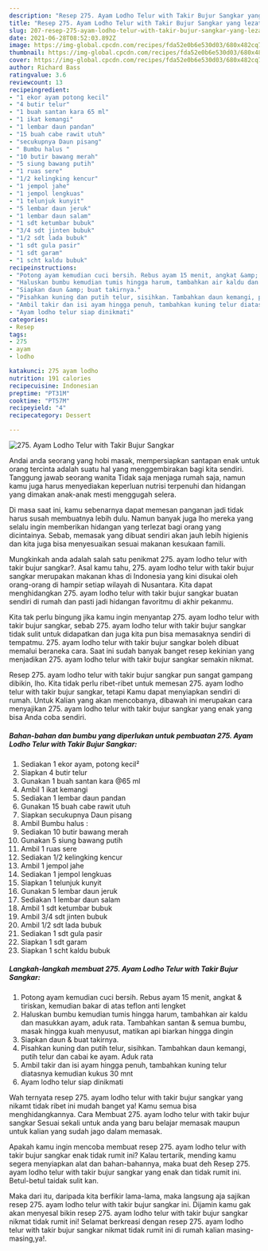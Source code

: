 ```yaml
---
description: "Resep 275. Ayam Lodho Telur with Takir Bujur Sangkar yang lezat Untuk Jualan"
title: "Resep 275. Ayam Lodho Telur with Takir Bujur Sangkar yang lezat Untuk Jualan"
slug: 207-resep-275-ayam-lodho-telur-with-takir-bujur-sangkar-yang-lezat-untuk-jualan
date: 2021-06-28T08:52:03.892Z
image: https://img-global.cpcdn.com/recipes/fda52e0b6e530d03/680x482cq70/275-ayam-lodho-telur-with-takir-bujur-sangkar-foto-resep-utama.jpg
thumbnail: https://img-global.cpcdn.com/recipes/fda52e0b6e530d03/680x482cq70/275-ayam-lodho-telur-with-takir-bujur-sangkar-foto-resep-utama.jpg
cover: https://img-global.cpcdn.com/recipes/fda52e0b6e530d03/680x482cq70/275-ayam-lodho-telur-with-takir-bujur-sangkar-foto-resep-utama.jpg
author: Richard Bass
ratingvalue: 3.6
reviewcount: 13
recipeingredient:
- "1 ekor ayam potong kecil"
- "4 butir telur"
- "1 buah santan kara 65 ml"
- "1 ikat kemangi"
- "1 lembar daun pandan"
- "15 buah cabe rawit utuh"
- "secukupnya Daun pisang"
- " Bumbu halus "
- "10 butir bawang merah"
- "5 siung bawang putih"
- "1 ruas sere"
- "1/2 kelingking kencur"
- "1 jempol jahe"
- "1 jempol lengkuas"
- "1 telunjuk kunyit"
- "5 lembar daun jeruk"
- "1 lembar daun salam"
- "1 sdt ketumbar bubuk"
- "3/4 sdt jinten bubuk"
- "1/2 sdt lada bubuk"
- "1 sdt gula pasir"
- "1 sdt garam"
- "1 scht kaldu bubuk"
recipeinstructions:
- "Potong ayam kemudian cuci bersih. Rebus ayam 15 menit, angkat &amp; tiriskan, kemudian bakar di atas teflon anti lengket"
- "Haluskan bumbu kemudian tumis hingga harum, tambahkan air kaldu dan masukkan ayam, aduk rata. Tambahkan santan &amp; semua bumbu, masak hingga kuah menyusut, matikan api biarkan hingga dingin"
- "Siapkan daun &amp; buat takirnya."
- "Pisahkan kuning dan putih telur, sisihkan. Tambahkan daun kemangi, putih telur dan cabai ke ayam. Aduk rata"
- "Ambil takir dan isi ayam hingga penuh, tambahkan kuning telur diatasnya kemudian kukus 30 mnt"
- "Ayam lodho telur siap dinikmati"
categories:
- Resep
tags:
- 275
- ayam
- lodho

katakunci: 275 ayam lodho 
nutrition: 191 calories
recipecuisine: Indonesian
preptime: "PT31M"
cooktime: "PT57M"
recipeyield: "4"
recipecategory: Dessert

---
```



![275. Ayam Lodho Telur with Takir Bujur Sangkar](https://img-global.cpcdn.com/recipes/fda52e0b6e530d03/680x482cq70/275-ayam-lodho-telur-with-takir-bujur-sangkar-foto-resep-utama.jpg)

Andai anda seorang yang hobi masak, mempersiapkan santapan enak untuk orang tercinta adalah suatu hal yang menggembirakan bagi kita sendiri. Tanggung jawab seorang  wanita Tidak saja menjaga rumah saja, namun kamu juga harus menyediakan keperluan nutrisi terpenuhi dan hidangan yang dimakan anak-anak mesti menggugah selera.

Di masa  saat ini, kamu sebenarnya dapat memesan panganan jadi tidak harus susah membuatnya lebih dulu. Namun banyak juga lho mereka yang selalu ingin memberikan hidangan yang terlezat bagi orang yang dicintainya. Sebab, memasak yang dibuat sendiri akan jauh lebih higienis dan kita juga bisa menyesuaikan sesuai makanan kesukaan famili. 



Mungkinkah anda adalah salah satu penikmat 275. ayam lodho telur with takir bujur sangkar?. Asal kamu tahu, 275. ayam lodho telur with takir bujur sangkar merupakan makanan khas di Indonesia yang kini disukai oleh orang-orang di hampir setiap wilayah di Nusantara. Kita dapat menghidangkan 275. ayam lodho telur with takir bujur sangkar buatan sendiri di rumah dan pasti jadi hidangan favoritmu di akhir pekanmu.

Kita tak perlu bingung jika kamu ingin menyantap 275. ayam lodho telur with takir bujur sangkar, sebab 275. ayam lodho telur with takir bujur sangkar tidak sulit untuk didapatkan dan juga kita pun bisa memasaknya sendiri di tempatmu. 275. ayam lodho telur with takir bujur sangkar boleh dibuat memalui beraneka cara. Saat ini sudah banyak banget resep kekinian yang menjadikan 275. ayam lodho telur with takir bujur sangkar semakin nikmat.

Resep 275. ayam lodho telur with takir bujur sangkar pun sangat gampang dibikin, lho. Kita tidak perlu ribet-ribet untuk memesan 275. ayam lodho telur with takir bujur sangkar, tetapi Kamu dapat menyiapkan sendiri di rumah. Untuk Kalian yang akan mencobanya, dibawah ini merupakan cara menyajikan 275. ayam lodho telur with takir bujur sangkar yang enak yang bisa Anda coba sendiri.

<!--inarticleads1-->

##### Bahan-bahan dan bumbu yang diperlukan untuk pembuatan 275. Ayam Lodho Telur with Takir Bujur Sangkar:

1. Sediakan 1 ekor ayam, potong kecil²
1. Siapkan 4 butir telur
1. Gunakan 1 buah santan kara @65 ml
1. Ambil 1 ikat kemangi
1. Sediakan 1 lembar daun pandan
1. Gunakan 15 buah cabe rawit utuh
1. Siapkan secukupnya Daun pisang
1. Ambil  Bumbu halus :
1. Sediakan 10 butir bawang merah
1. Gunakan 5 siung bawang putih
1. Ambil 1 ruas sere
1. Sediakan 1/2 kelingking kencur
1. Ambil 1 jempol jahe
1. Sediakan 1 jempol lengkuas
1. Siapkan 1 telunjuk kunyit
1. Gunakan 5 lembar daun jeruk
1. Sediakan 1 lembar daun salam
1. Ambil 1 sdt ketumbar bubuk
1. Ambil 3/4 sdt jinten bubuk
1. Ambil 1/2 sdt lada bubuk
1. Sediakan 1 sdt gula pasir
1. Siapkan 1 sdt garam
1. Siapkan 1 scht kaldu bubuk




<!--inarticleads2-->

##### Langkah-langkah membuat 275. Ayam Lodho Telur with Takir Bujur Sangkar:

1. Potong ayam kemudian cuci bersih. Rebus ayam 15 menit, angkat &amp; tiriskan, kemudian bakar di atas teflon anti lengket
1. Haluskan bumbu kemudian tumis hingga harum, tambahkan air kaldu dan masukkan ayam, aduk rata. Tambahkan santan &amp; semua bumbu, masak hingga kuah menyusut, matikan api biarkan hingga dingin
1. Siapkan daun &amp; buat takirnya.
1. Pisahkan kuning dan putih telur, sisihkan. Tambahkan daun kemangi, putih telur dan cabai ke ayam. Aduk rata
1. Ambil takir dan isi ayam hingga penuh, tambahkan kuning telur diatasnya kemudian kukus 30 mnt
1. Ayam lodho telur siap dinikmati




Wah ternyata resep 275. ayam lodho telur with takir bujur sangkar yang nikamt tidak ribet ini mudah banget ya! Kamu semua bisa menghidangkannya. Cara Membuat 275. ayam lodho telur with takir bujur sangkar Sesuai sekali untuk anda yang baru belajar memasak maupun untuk kalian yang sudah jago dalam memasak.

Apakah kamu ingin mencoba membuat resep 275. ayam lodho telur with takir bujur sangkar enak tidak rumit ini? Kalau tertarik, mending kamu segera menyiapkan alat dan bahan-bahannya, maka buat deh Resep 275. ayam lodho telur with takir bujur sangkar yang enak dan tidak rumit ini. Betul-betul taidak sulit kan. 

Maka dari itu, daripada kita berfikir lama-lama, maka langsung aja sajikan resep 275. ayam lodho telur with takir bujur sangkar ini. Dijamin kamu gak akan menyesal bikin resep 275. ayam lodho telur with takir bujur sangkar nikmat tidak rumit ini! Selamat berkreasi dengan resep 275. ayam lodho telur with takir bujur sangkar nikmat tidak rumit ini di rumah kalian masing-masing,ya!.


